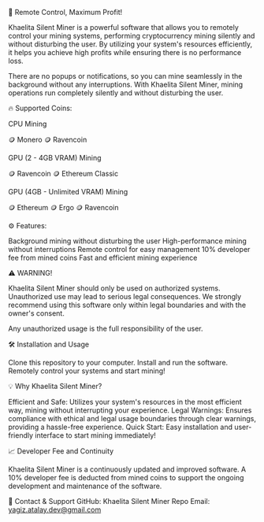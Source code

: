 🚀 Remote Control, Maximum Profit!


Khaelita Silent Miner is a powerful software that allows you to remotely control your mining systems, performing cryptocurrency mining silently and without disturbing the user. By utilizing your system's resources efficiently, it helps you achieve high profits while ensuring there is no performance loss.

There are no popups or notifications, so you can mine seamlessly in the background without any interruptions. With Khaelita Silent Miner, mining operations run completely silently and without disturbing the user.


🔥 Supported Coins:

CPU Mining

🪙 Monero
🪙 Ravencoin

GPU (2 - 4GB VRAM) Mining

🪙 Ravencoin
🪙 Ethereum Classic

GPU (4GB - Unlimited VRAM) Mining

🪙 Ethereum
🪙 Ergo
🪙 Ravencoin


⚙️ Features:

Background mining without disturbing the user
High-performance mining without interruptions
Remote control for easy management
10% developer fee from mined coins
Fast and efficient mining experience


⚠️ WARNING!

Khaelita Silent Miner should only be used on authorized systems. Unauthorized use may lead to serious legal consequences. We strongly recommend using this software only within legal boundaries and with the owner's consent.

Any unauthorized usage is the full responsibility of the user.


🛠️ Installation and Usage

Clone this repository to your computer.
Install and run the software.
Remotely control your systems and start mining!


💡 Why Khaelita Silent Miner?

Efficient and Safe: Utilizes your system's resources in the most efficient way, mining without interrupting your experience.
Legal Warnings: Ensures compliance with ethical and legal usage boundaries through clear warnings, providing a hassle-free experience.
Quick Start: Easy installation and user-friendly interface to start mining immediately!


📈 Developer Fee and Continuity

Khaelita Silent Miner is a continuously updated and improved software. A 10% developer fee is deducted from mined coins to support the ongoing development and maintenance of the software.


🔗 Contact & Support
GitHub: Khaelita Silent Miner Repo
Email: yagiz.atalay.dev@gmail.com
